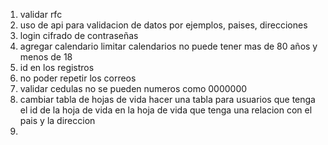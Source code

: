 1. validar rfc
2. uso de api para validacion de datos por ejemplos, paises, direcciones
3. login cifrado de contraseñas
4. agregar calendario limitar calendarios no puede tener mas de 80 años y menos de 18
5. id en los registros
6. no poder repetir los correos
7. validar cedulas no se pueden numeros como 0000000
8. cambiar tabla de hojas de vida hacer una tabla para usuarios que tenga el id de la hoja de vida en la hoja de vida que tenga una relacion con el pais y la direccion
9. 
